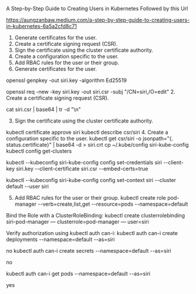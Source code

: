 
A Step-by-Step Guide to Creating Users in Kubernetes
Followed by this Url

https://aungzanbaw.medium.com/a-step-by-step-guide-to-creating-users-in-kubernetes-6a5a2cfd8c71
1.	Generate certificates for the user.
2.	Create a certificate signing request (CSR).
3.	Sign the certificate using the cluster certificate authority.
4.	Create a configuration specific to the user.
5.	Add RBAC rules for the user or their group.
1. Generate certificates for the user.

openssl genpkey -out siri.key -algorithm Ed25519


 
openssl req -new -key siri.key -out siri.csr -subj "/CN=siri,/O=edit"
2. Create a certificate signing request (CSR).

cat siri.csr | base64 | tr -d "\n"
 
 

 
3. Sign the certificate using the cluster certificate authority.

kubectl certificate approve siri
kubectl describe csr/siri
4. Create a configuration specific to the user.
kubectl get csr/siri -o jsonpath="{. status.certificate}" | base64 -d > siri.crt
cp  ~/.kube/config siri-kube-config
kubectl config get-clusters
 
kubectl --kubeconfig siri-kube-config config set-credentials siri --client-key siri.key --client-certificate siri.csr --embed-certs=true

kubectl --kubeconfig siri-kube-config config set-context siri --cluster default --user siri
 

5. Add RBAC rules for the user or their group.
kubectl create role pod-manager --verb=create,list,get --resource=pods --namespace=default

Bind the Role with a ClusterRoleBinding:
kubectl create clusterrolebinding siri-pod-manager — clusterrole=pod-manager — user=siri

Verify authorization using kubectl auth can-i:
kubectl auth can-i create deployments --namespace=default --as=siri

no
kubectl auth can-i create secrets --namespace=default --as=siri

no

kubectl auth can-i get pods --namespace=default --as=siri

yes















